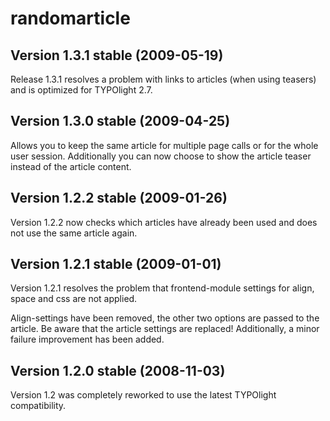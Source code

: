 randomarticle
==============

Version 1.3.1 stable (2009-05-19) 
----------------------------------

Release 1.3.1 resolves a problem with links to articles (when using teasers) and is optimized for TYPOlight 2.7.


Version 1.3.0 stable (2009-04-25)
----------------------------------

Allows you to keep the same article for multiple page calls or for the whole user session. Additionally you can now choose to show the article teaser instead of the article content.


Version 1.2.2 stable (2009-01-26)
----------------------------------

Version 1.2.2 now checks which articles have already been used and does not use the same article again.	


Version 1.2.1 stable (2009-01-01)
----------------------------------

Version 1.2.1 resolves the problem that frontend-module settings for align, space and css are not applied. 

Align-settings have been removed, the other two options are passed to the article. Be aware that the article settings are replaced!
Additionally, a minor failure improvement has been added.	

Version 1.2.0 stable (2008-11-03)
----------------------------------

Version 1.2 was completely reworked to use the latest TYPOlight compatibility.	